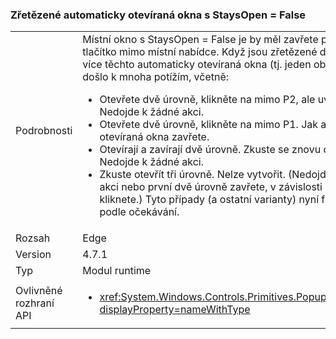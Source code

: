 ### <a name="chained-popups-with-staysopenfalse"></a>Zřetězené automaticky otevíraná okna s StaysOpen = False

|   |   |
|---|---|
|Podrobnosti|Místní okno s StaysOpen = False je by měl zavřete po kliknutí na tlačítko mimo místní nabídce. Když jsou zřetězené dvou nebo více těchto automaticky otevíraná okna (tj. jeden obsahuje jiné), došlo k mnoha potížím, včetně:<ul><li>Otevřete dvě úrovně, klikněte na mimo P2, ale uvnitř P1.  Nedojde k žádné akci.</li><li>Otevřete dvě úrovně, klikněte na mimo P1.  Jak automaticky otevíraná okna zavřete.</li><li>Otevírají a zavírají dvě úrovně.  Zkuste se znovu otevřete P2.  Nedojde k žádné akci.</li><li>Zkuste otevřít tři úrovně.  Nelze vytvořit.  (Nedojde k žádné akci nebo první dvě úrovně zavřete, v závislosti na tom, kde kliknete.) Tyto případy (a ostatní varianty) nyní fungovat podle očekávání.</li></ul>|
|Rozsah|Edge|
|Version|4.7.1|
|Typ|Modul runtime|
|Ovlivněné rozhraní API|<ul><li><xref:System.Windows.Controls.Primitives.Popup.StaysOpen?displayProperty=nameWithType></li></ul>|


